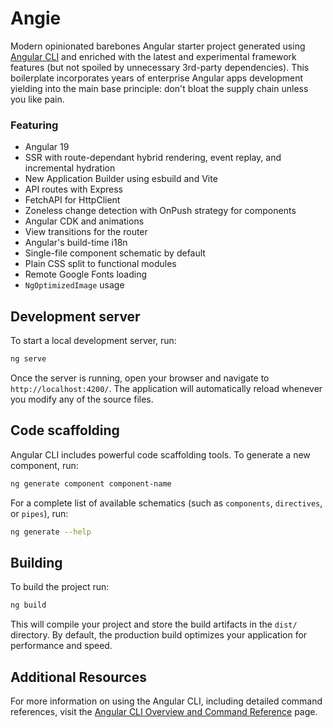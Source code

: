 # Angie

Modern opinionated barebones Angular starter project generated
using [Angular CLI](https://github.com/angular/angular-cli) and enriched with the latest and experimental framework
features (but not spoiled by unnecessary 3rd-party dependencies). This boilerplate incorporates years of enterprise
Angular apps development yielding into the main base principle: don't bloat the supply chain unless you like pain.

### Featuring

* Angular 19
* SSR with route-dependant hybrid rendering, event replay, and incremental hydration
* New Application Builder using esbuild and Vite
* API routes with Express
* FetchAPI for HttpClient
* Zoneless change detection with OnPush strategy for components
* Angular CDK and animations
* View transitions for the router
* Angular's build-time i18n
* Single-file component schematic by default
* Plain CSS split to functional modules
* Remote Google Fonts loading
* `NgOptimizedImage` usage

## Development server

To start a local development server, run:

```bash
ng serve
```

Once the server is running, open your browser and navigate to `http://localhost:4200/`. The application will
automatically reload whenever you modify any of the source files.

## Code scaffolding

Angular CLI includes powerful code scaffolding tools. To generate a new component, run:

```bash
ng generate component component-name
```

For a complete list of available schematics (such as `components`, `directives`, or `pipes`), run:

```bash
ng generate --help
```

## Building

To build the project run:

```bash
ng build
```

This will compile your project and store the build artifacts in the `dist/` directory. By default, the production build
optimizes your application for performance and speed.

## Additional Resources

For more information on using the Angular CLI, including detailed command references, visit
the [Angular CLI Overview and Command Reference](https://angular.dev/tools/cli) page.
